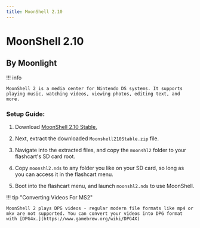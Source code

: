 ```yaml
---
title: MoonShell 2.10
---
```


# MoonShell 2.10
## By Moonlight

!!! info

    MoonShell 2 is a media center for Nintendo DS systems. It supports playing music, watching videos, viewing photos, editing text, and more.

### Setup Guide:

1. Download [MoonShell 2.10 Stable.](../assets/Moonshell210Stable.zip)

1. Next, extract the downloaded `Moonshell210Stable.zip` file.

1. Navigate into the extracted files, and copy the `moonshl2` folder to your flashcart's SD card root.

1. Copy `moonshl2.nds` to any folder you like on your SD card, so long as you can access it in the flashcart menu.

1. Boot into the flashcart menu, and launch `moonshl2.nds` to use MoonShell.

!!! tip "Converting Videos For MS2"

    MoonShell 2 plays DPG videos - regular modern file formats like mp4 or mkv are not supported. You can convert your videos into DPG format with [DPG4x.](https://www.gamebrew.org/wiki/DPG4X)